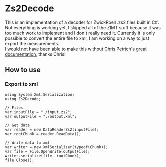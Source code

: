 # Zs2Decode
This is an implementation of a decoder for ZwickRoell .zs2 files built in C#. Not everything is working yet, I skipped all of the ZIMT stuff because it was too much work to implement and I don't really need it.
Currently it is only possible to convert the entire file to xml, I am working on a way to just export the measurements.\
I would not have been able to make this without [Chris Petrich](https://github.com/cpetrich)'s [great documentation](https://zs2decode.readthedocs.io/en/latest/), thanks Chris!

## How to use
### Export to xml
```
using System.Xml.Serialization;
using Zs2Decode;

// Files
var inputFile = "./input.zs2";
var outputFile = "./output.xml";

// Get data
var reader = new DataReaderZs2(inputFile);
var rootChunk = reader.ReadData();

// Write data to xml
var writer = new XmlSerializer(typeof(Chunk));
var file = File.OpenWrite(outputFile);
writer.serialize(file, rootChunk);
file.Close();
```

